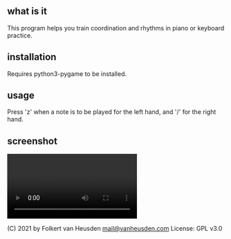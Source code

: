 what is it
----------
This program helps you train coordination and rhythms in piano or keyboard practice.


installation
------------
Requires python3-pygame to be installed.


usage
-----
Press 'z' when a note is to be played for the left hand,
and '/' for the right hand.


screenshot
----------
![screenshot](imgs/tap-trainer.webm)


(C) 2021 by Folkert van Heusden <mail@vanheusden.com>
License: GPL v3.0
